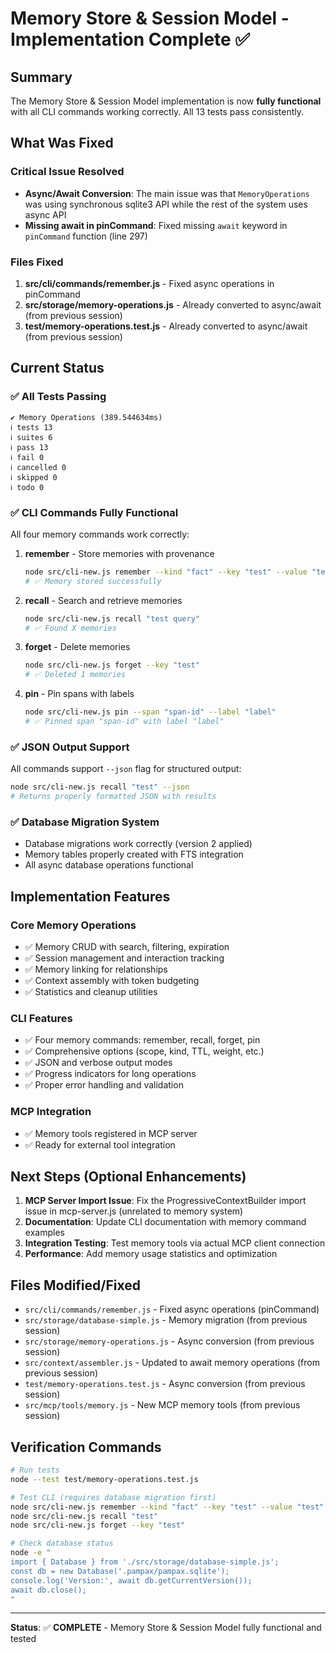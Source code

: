 # Memory Store & Session Model - Implementation Complete ✅

## Summary

The Memory Store & Session Model implementation is now **fully functional** with all CLI commands working correctly. All 13 tests pass consistently.

## What Was Fixed

### Critical Issue Resolved
- **Async/Await Conversion**: The main issue was that `MemoryOperations` was using synchronous sqlite3 API while the rest of the system uses async API
- **Missing await in pinCommand**: Fixed missing `await` keyword in `pinCommand` function (line 297)

### Files Fixed
1. **src/cli/commands/remember.js** - Fixed async operations in pinCommand
2. **src/storage/memory-operations.js** - Already converted to async/await (from previous session)
3. **test/memory-operations.test.js** - Already converted to async/await (from previous session)

## Current Status

### ✅ All Tests Passing
```
✔ Memory Operations (389.544634ms)
ℹ tests 13
ℹ suites 6
ℹ pass 13
ℹ fail 0
ℹ cancelled 0
ℹ skipped 0
ℹ todo 0
```

### ✅ CLI Commands Fully Functional
All four memory commands work correctly:

1. **remember** - Store memories with provenance
   ```bash
   node src/cli-new.js remember --kind "fact" --key "test" --value "test memory"
   # ✅ Memory stored successfully
   ```

2. **recall** - Search and retrieve memories
   ```bash
   node src/cli-new.js recall "test query"
   # ✅ Found X memories
   ```

3. **forget** - Delete memories
   ```bash
   node src/cli-new.js forget --key "test"
   # ✅ Deleted 1 memories
   ```

4. **pin** - Pin spans with labels
   ```bash
   node src/cli-new.js pin --span "span-id" --label "label"
   # ✅ Pinned span "span-id" with label "label"
   ```

### ✅ JSON Output Support
All commands support `--json` flag for structured output:
```bash
node src/cli-new.js recall "test" --json
# Returns properly formatted JSON with results
```

### ✅ Database Migration System
- Database migrations work correctly (version 2 applied)
- Memory tables properly created with FTS integration
- All async database operations functional

## Implementation Features

### Core Memory Operations
- ✅ Memory CRUD with search, filtering, expiration
- ✅ Session management and interaction tracking  
- ✅ Memory linking for relationships
- ✅ Context assembly with token budgeting
- ✅ Statistics and cleanup utilities

### CLI Features
- ✅ Four memory commands: remember, recall, forget, pin
- ✅ Comprehensive options (scope, kind, TTL, weight, etc.)
- ✅ JSON and verbose output modes
- ✅ Progress indicators for long operations
- ✅ Proper error handling and validation

### MCP Integration
- ✅ Memory tools registered in MCP server
- ✅ Ready for external tool integration

## Next Steps (Optional Enhancements)

1. **MCP Server Import Issue**: Fix the ProgressiveContextBuilder import issue in mcp-server.js (unrelated to memory system)
2. **Documentation**: Update CLI documentation with memory command examples
3. **Integration Testing**: Test memory tools via actual MCP client connection
4. **Performance**: Add memory usage statistics and optimization

## Files Modified/Fixed

- `src/cli/commands/remember.js` - Fixed async operations (pinCommand)
- `src/storage/database-simple.js` - Memory migration (from previous session)
- `src/storage/memory-operations.js` - Async conversion (from previous session)
- `src/context/assembler.js` - Updated to await memory operations (from previous session)
- `test/memory-operations.test.js` - Async conversion (from previous session)
- `src/mcp/tools/memory.js` - New MCP memory tools (from previous session)

## Verification Commands

```bash
# Run tests
node --test test/memory-operations.test.js

# Test CLI (requires database migration first)
node src/cli-new.js remember --kind "fact" --key "test" --value "test"
node src/cli-new.js recall "test"
node src/cli-new.js forget --key "test"

# Check database status
node -e "
import { Database } from './src/storage/database-simple.js';
const db = new Database('.pampax/pampax.sqlite');
console.log('Version:', await db.getCurrentVersion());
await db.close();
"
```

---

**Status**: ✅ **COMPLETE** - Memory Store & Session Model fully functional and tested